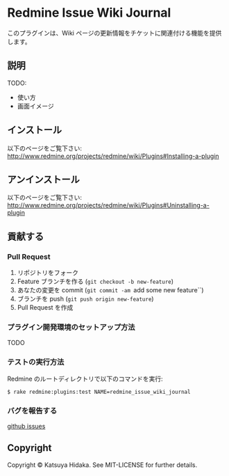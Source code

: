 # Redmine Issue Wiki Journal

このプラグインは、Wiki ページの更新情報をチケットに関連付ける機能を提供します。

## 説明

TODO:

  * 使い方
  * 画面イメージ

## インストール

以下のページをご覧下さい:
http://www.redmine.org/projects/redmine/wiki/Plugins#Installing-a-plugin

## アンインストール

以下のページをご覧下さい:
http://www.redmine.org/projects/redmine/wiki/Plugins#Uninstalling-a-plugin

## 貢献する

### Pull Request

  1. リポジトリをフォーク
  2. Feature ブランチを作る (``git checkout -b new-feature``)
  3. あなたの変更を commit (``git commit -am ``add some new feature``)
  4. ブランチを push (``git push origin new-feature``)
  5. Pull Request を作成

### プラグイン開発環境のセットアップ方法

TODO

### テストの実行方法

Redmine のルートディレクトリで以下のコマンドを実行:

    $ rake redmine:plugins:test NAME=redmine_issue_wiki_journal

### バグを報告する

[github issues](https://github.com/hidakatsuya/redmine_issue_wiki_journal/issues/new)

## Copyright

Copyright &copy; Katsuya Hidaka. See MIT-LICENSE for further details.


